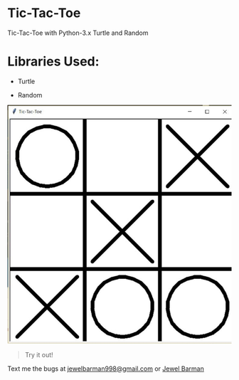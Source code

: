 # Tic-Tac-Toe
Tic-Tac-Toe with Python-3.x Turtle and Random

# Libraries Used:
<ul><li>Turtle</li></ul>
<ul><li>Random</li></ul>

![LOGO OF THE PROJECT](https://github.com/jewel998/Tic-Tac-Toe/blob/master/project%20details.JPG)

>Try it out!

Text me the bugs at <a>jewelbarman998@gmail.com</a> or <a href="www.quora.com/Jewel-Barman-3">Jewel Barman</a>
